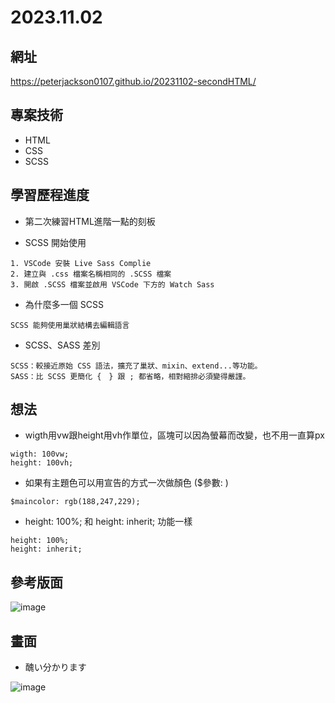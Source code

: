 # 2023.11.02

## 網址
https://peterjackson0107.github.io/20231102-secondHTML/

## 專案技術
* HTML
* CSS
* SCSS

## 學習歷程進度

* 第二次練習HTML進階一點的刻板

* SCSS 開始使用
```
1. VSCode 安裝 Live Sass Complie
2. 建立與 .css 檔案名稱相同的 .SCSS 檔案
3. 開啟 .SCSS 檔案並啟用 VSCode 下方的 Watch Sass
```
* 為什麼多一個 SCSS
```
SCSS 能夠使用巢狀結構去編輯語言
```
* SCSS、SASS 差別
```
SCSS：較接近原始 CSS 語法，擴充了巢狀、mixin、extend...等功能。
SASS：比 SCSS 更簡化 {　} 跟 ; 都省略，相對縮排必須變得嚴謹。
```

## 想法
* wigth用vw跟height用vh作單位，區塊可以因為螢幕而改變，也不用一直算px
```
wigth: 100vw;
height: 100vh; 
```
* 如果有主題色可以用宣告的方式一次做顏色 ($參數: ) 
```
$maincolor: rgb(188,247,229);
```
* height: 100%; 和 height: inherit; 功能一樣
```
height: 100%;
height: inherit;
```

## 參考版面
![image](https://github.com/peterjackson0107/20231102HomeWork2/assets/151004314/af8eb86c-cfd9-4753-8566-3302e917b872)

## 畫面
* 醜い分かります

![image](https://github.com/peterjackson0107/20231102HomeWork2/assets/151004314/cd24d034-6faa-461d-9c8a-b9214c197a36)
